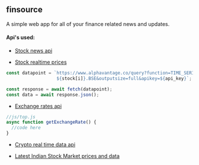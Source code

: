 ## finsource

A simple web app for all of your finance related news and updates.

#### Api's used:

- <a href ="https://apidojo-yahoo-finance-v1.p.rapidapi.com/auto-complete?q=india&region=IN">Stock news api</a>

- <a href = "https://www.alphavantage.co/query?function=TIME_SERIES_DAILY_ADJUSTED&symbol=${stock[i]}.BSE&outputsize=full&apikey=${api_key}">Stock realtime prices</a>

```javascript
const datapoint = `https://www.alphavantage.co/query?function=TIME_SERIES_DAILY_ADJUSTED&symbol=
                   ${stock[i]}.BSE&outputsize=full&apikey=${api_key}`;

const response = await fetch(datapoint);
const data = await response.json();
```

- <a href = "https://currencyscoop.p.rapidapi.com/latest">Exchange rates api</a>

```javascript
//js/top.js
async function getExchangeRate() {
  //code here
}
```

- <a href = "https://api.coingecko.com/api/v3/coins/markets?vs_currency=usd&ids=btc;">Crypto real time data api</a>

- <a href = "https://rapidapi.com/suneetk92/api/latest-stock-price">Latest Indian Stock Market prices and data</a>